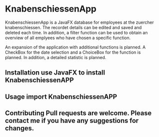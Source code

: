 # KnabenschiessenApp
KnabenschiessenApp is a JavaFX database for employees at the zuercher knabenschiessen. The recordet details can be edited and saved and deleted each time.
In addition, a filter function can be used to obtain an overview of all emplyees who have chosen a specific function.

An expansion of the application with additional functions is planned. 
A CheckBox for the date selection and a ChoiceBox for the function is planned. 
In addition, a detailed statistic is planned.

## Installation use JavaFX to install KnabenschiessenAPP 

## Usage import KnabenschiessenAPP

## Contributing Pull requests are welcome. Please contact me if you have any suggestions for changes.
